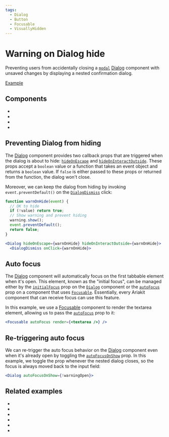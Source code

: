 ```yaml
---
tags:
  - Dialog
  - Button
  - Focusable
  - VisuallyHidden
---
```


# Warning on Dialog hide

<div data-description>

Preventing users from accidentally closing a [`modal`](/reference/dialog#modal) [Dialog](/components/dialog) component with unsaved changes by displaying a nested confirmation dialog.

</div>

<div data-tags></div>

<a href="./index.tsx" data-playground>Example</a>

## Components

<div data-cards="components">

- [](/components/dialog)
- [](/components/button)
- [](/components/focusable)
- [](/components/visually-hidden)

</div>

## Preventing Dialog from hiding

The [Dialog](/components/dialog) component provides two callback props that are triggered when the dialog is about to hide: [`hideOnEscape`](/reference/dialog#hideonescape) and [`hideOnInteractOutside`](/reference/dialog#hideoninteractoutside). These props accept a `boolean` value or a function that takes an event object and returns a `boolean` value. If `false` is either passed to these props or returned from the function, the dialog won't close.

Moreover, we can keep the dialog from hiding by invoking `event.preventDefault()` on the [`DialogDismiss`](/reference/dialog-dismiss) click:

```jsx
function warnOnHide(event) {
  // OK to hide
  if (!value) return true;
  // Show warning and prevent hiding
  warning.show();
  event.preventDefault();
  return false;
}

<Dialog hideOnEscape={warnOnHide} hideOnInteractOutside={warnOnHide}>
  <DialogDismiss onClick={warnOnHide}>
```

## Auto focus

The [Dialog](/components/dialog) component will automatically focus on the first tabbable element when it's open. This element, known as the "initial focus", can be managed either by the [`initialFocus`](/reference/dialog#initialfocus) prop on the [`Dialog`](/reference/dialog) component or the [`autoFocus`](/reference/focusable#autofocus) prop on a component that uses [`Focusable`](/reference/focusable). Essentially, every Ariakit component that can receive focus can use this feature.

In this example, we use a [Focusable](/components/focusable) component to render the textarea element, allowing us to pass the [`autoFocus`](/reference/focusable#autofocus) prop to it:

```jsx
<Focusable autoFocus render={<textarea />} />
```

## Re-triggering auto focus

We can re-trigger the auto focus behavior on the [Dialog](/components/dialog) component even when it's already open by toggling the [`autoFocusOnShow`](/reference/dialog#autofocusonshow) prop. In this example, we toggle the prop whenever the nested dialog closes, so the focus is always moved back to the input field:

```jsx
<Dialog autoFocusOnShow={!warningOpen}>
```

## Related examples

<div data-cards="examples">

- [](/examples/dialog-nested)
- [](/examples/dialog-animated)
- [](/examples/dialog-backdrop-scrollable)
- [](/examples/dialog-react-toastify)
- [](/examples/dialog-next-router)
- [](/examples/combobox-textarea)

</div>
